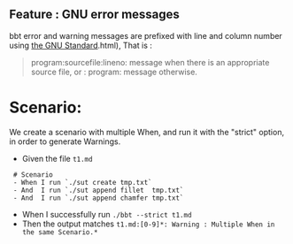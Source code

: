 ## Feature : GNU error messages
   
bbt error and warning messages are prefixed with line and column number using [the GNU Standard](https://www.gnu.org/prep/standards/html_node/Errors).html),
That is :
> program:sourcefile:lineno: message
when there is an appropriate source file, or :
> program: message
otherwise.

# Scenario: 

We create a scenario with multiple When, and run it with the "strict" option, in order to generate Warnings.

- Given the file `t1.md`
 ```
  # Scenario
  - When I run `./sut create tmp.txt`
  - And  I run `./sut append fillet  tmp.txt`
  - And  I run `./sut append chamfer tmp.txt`
  ```

- When I successfully run `./bbt --strict t1.md`
- Then the output matches `t1.md:[0-9]*: Warning : Multiple When in the same Scenario.*`
